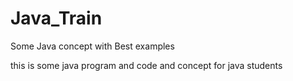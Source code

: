 # Java_Train
Some Java concept with Best examples

this is some java program and code and concept for java students

